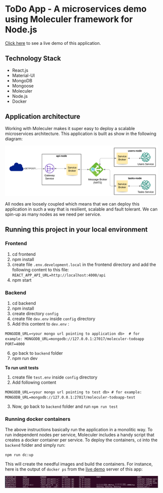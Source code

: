 # ToDo App - A microservices demo using Moleculer framework for Node.js

[Click here](http://nery.tech/moleculer-todoapp/) to see a live demo of this application.

## Technology Stack

* React.js
* Material-UI
* MongoDB
* Mongoose
* Moleculer
* Node.js
* Docker

## Application architecture

Working with Moleculer makes it super easy to deploy a scalable microservices architecture. This application is built as show in the following diagram:

![Architecture](./docs/architecture.png)

All nodes are loosely coupled which means that we can deploy this application in such a way that is resilient, scalable and fault tolerant. We can spin-up as many nodes as we need per service.


## Running this project in your local environment

### Frontend

1. cd frontend
1. npm install
1. create file `.env.development.local` in the frontend directory and add the following content to this file:  `REACT_APP_API_URL=http://localhost:4000/api`
1. npm start

### Backend

1. cd backend
1. npm install
1. create directory `config`
1. create file `dev.env` inside `config` directory
1. Add this content to `dev.env` : 

`
MONGODB_URL=<your mongo url pointing to application db>  # for example: MONGODB_URL=mongodb://127.0.0.1:27017/moleculer-todoapp
PORT=4000
`

6. go back to `backend` folder
7. npm run dev

**To run unit tests**

1. create file `test.env` inside `config` directory
1. Add following content 

`
MONGODB_URL=<your mongo url pointing to test db> # for example: MONGODB_URL=mongodb://127.0.0.1:27017/moleculer-todoapp-test
`

3. Now, go back to `backend` folder and run `npm run test`

### Running docker containers

The above instructions basically run the application in a monolitic way. To run independent nodes per service, Moleculer includes a handy script that creates a docker container per service. To deploy the containers, `cd` into the `backend` folder and simply run:

`npm run dc:up`

This will create the needful images and build the containers. For instance, here is the output of `docker ps` from the [live demo](http://nery.tech/moleculer-todoapp/) server of this app:


![Architecture](./docs/dockerps.png)

